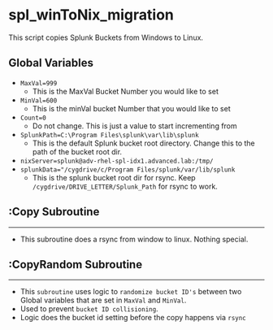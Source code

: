 # spl_winToNix_migration

This script copies Splunk Buckets from Windows to Linux.

## **Global Variables**

- `MaxVal=999`
  - This is the MaxVal Bucket Number you would like to set
- `MinVal=600`
  - This is the minVal bucket Number that you would like to set
- `Count=0`
  - Do not change. This is just a value to start incrementing from
- `SplunkPath=C:\Program Files\splunk\var\lib\splunk`
  - This is the default Splunk bucket root directory. Change this to the path of the bucket root dir.
- `nixServer=splunk@adv-rhel-spl-idx1.advanced.lab:/tmp/`
- `splunkData="/cygdrive/c/Program Files/splunk/var/lib/splunk`
  - This is the splunk bucket root dir for rsync. Keep `/cygdrive/DRIVE_LETTER/Splunk_Path` for rsync to work.

## :Copy Subroutine

---

- This subroutine does a rsync from window to linux. Nothing special.

## :CopyRandom Subroutine

---

- This `subroutine` uses logic to `randomize bucket ID's` between two Global variables that are set in `MaxVal` and `MinVal`.
- Used to prevent `bucket ID collisioning`.
- Logic does the bucket id setting before the copy happens via `rsync`
